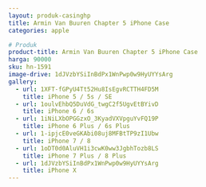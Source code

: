 ```yaml
---
layout: produk-casinghp
title: Armin Van Buuren Chapter 5 iPhone Case
categories: apple

# Produk
product-title: Armin Van Buuren Chapter 5 iPhone Case
harga: 90000
sku: hn-1591
image-drive: 1dJVzbYSiInBdPx1WnPwp0w9HyUYYsArg
gallery:
  - url: 1XFT-fGPyU4Tt52Hu8IsEgvRCTTH4FD5M
    title: iPhone 5 / 5s / SE
  - url: 1oulvEhbQ5DuVdG_twgC2f5UgvEtBYivD
    title: iPhone 6 / 6s
  - url: 1iNiLXbOPGGzxO_3KyadVXVpguYvFQ19P
    title: iPhone 6 Plus / 6s Plus
  - url: 1-ipjcE0veGKAbi08uj8MFBtTP9zI1Ubw
    title: iPhone 7 / 8
  - url: 1oDT0d0AluVH1i3cwK0ww3JgbhTozb8LS
    title: iPhone 7 Plus / 8 Plus
  - url: 1dJVzbYSiInBdPx1WnPwp0w9HyUYYsArg
    title: iPhone X
---
```

